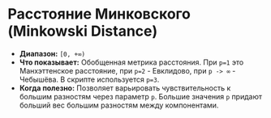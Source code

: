 # Расстояние Минковского (Minkowski Distance)

* **Диапазон:** `[0, +∞)`
* **Что показывает:** Обобщенная метрика расстояния. При `p=1` это Манхэттенское расстояние, при `p=2` - Евклидово, при `p -> ∞` - Чебышёва. В скрипте используется `p=3`.
* **Когда полезно:** Позволяет варьировать чувствительность к большим разностям через параметр `p`. Большие значения `p` придают больший вес большим разностям между компонентами.
